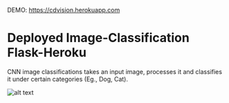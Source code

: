DEMO: https://cdvision.herokuapp.com

# Deployed Image-Classification Flask-Heroku


CNN image classifications takes an input image, processes it and classifies it under certain categories (Eg., Dog, Cat).

![alt text](https://www.upgrad.com/blog/wp-content/uploads/2020/12/1-4.png)